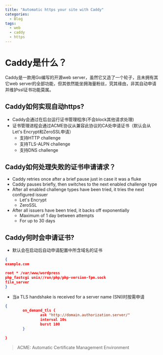 ```yaml
---
title: "Automatic https your site with Caddy"
categories:
  - Blog
tags:
  - web
  - caddy
  - https
---
```

# Caddy是什么？
Caddy是一款用Go编写的开源web server，虽然它又造了一个轮子，且未拥有其它web server的全部功能，但其依然能坐拥海量粉丝，究其缘由，非其自动申请并维护ssl证书功能莫属。

## Caddy如何实现自动https?
- Caddy会通过在后台运行证书管理程序(不会block其他请求处理)
- 证书管理进程会通过ACME协议从兼容此协议的CA处申请证书（默认会从Let's Encrypt和ZeroSSL申请）
  - 支持HTTP challenge
  - 支持TLS-ALPN challenge
  - 支持DNS challenge

## Caddy如何处理失败的证书申请请求？
- Caddy retries once after a brief pause just in case it was a fluke
- Caddy pauses briefly, then switches to the next enabled challenge type
- After all enabled challenge types have been tried, it tries the next configured issuer
  - Let's Encrypt
  - ZeroSSL
- After all issuers have been tried, it backs off exponentially
  - Maximum of 1 day between attempts
  - For up to 30 days

## Caddy何时会申请证书?
- 默认会在启动后自动申请配置中所含域名的证书

```json
{
example.com

root * /var/www/wordpress
php_fastcgi unix//run/php/php-version-fpm.sock
file_server
}
```

- 当a TLS handshake is received for a server name (SNI)时按需申请

```json
{
        on_demand_tls {
                ask "http://domain.authorization.server/"
                interval 10s
                burst 100
        }
 
}
```

> ACME: Automatic Certificate Management Environment

